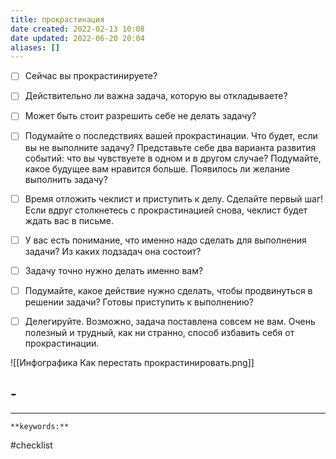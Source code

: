 ```yaml
---
title: прокрастинация
date created: 2022-02-13 10:08
date updated: 2022-06-20 20:04
aliases: []
---
```


- [ ] Сейчас вы прокрастинируете?

- [ ] Действительно ли важна задача, которую вы откладываете?

- [ ] Может быть стоит разрешить себе не делать задачу?

- [ ] Подумайте о последствиях вашей прокрастинации. Что будет, если вы не выполните задачу? Представьте себе два варианта развития событий: что вы чувствуете в одном и в другом случае? Подумайте, какое будущее вам нравится больше. Появилось ли желание выполнить задачу?

- [ ] Время отложить чеклист и приступить к делу. Сделайте первый шаг! Если вдруг столкнетесь с прокрастинацией снова, чеклист будет ждать вас в письме.

- [ ] У вас есть понимание, что именно надо сделать для выполнения задачи? Из каких подзадач она состоит?

- [ ] Задачу точно нужно делать именно вам?

- [ ] Подумайте, какое действие нужно сделать, чтобы продвинуться в решении задачи? Готовы приступить к выполнению?

- [ ] Делегируйте. Возможно, задача поставлена совсем не вам. Очень полезный и трудный, как ни странно, способ избавить себя от прокрастинации.

![[Инфографика Как перестать прокрастинировать.png]]

## -

---

`**keywords:**`

#checklist
